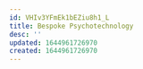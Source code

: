 ```yaml
---
id: VHIv3YFmEk1bEZiu8h1_L
title: Bespoke Psychotechnology
desc: ''
updated: 1644961726970
created: 1644961726970
---
```


